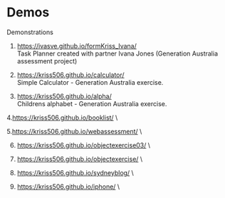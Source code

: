 # Demos
Demonstrations

1. https://ivasve.github.io/formKriss_Ivana/ \
Task Planner created with partner Ivana Jones 
(Generation Australia assessment project)

2. https://kriss506.github.io/calculator/ \
Simple Calculator - Generation Australia exercise.

3. https://kriss506.github.io/alpha/ \
Childrens alphabet - Generation Australia exercise.

4.https://kriss506.github.io/booklist/  \

5.https://kriss506.github.io/webassessment/  \

6. https://kriss506.github.io/objectexercise03/ \

7. https://kriss506.github.io/objectexercise/ \

8. https://kriss506.github.io/sydneyblog/  \

9. https://kriss506.github.io/iphone/ \
